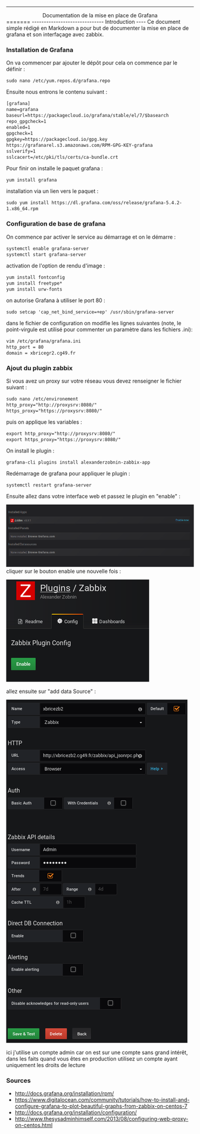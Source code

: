 --------------------------------------------------
<center>Documentation de la mise en place de Grafana</center>
=======
------------------------------
Introduction
----
Ce document simple rédigé en Markdown a pour but de documenter la mise en place de grafana et son interfaçage avec zabbix.


### Installation de Grafana
  On va commencer par ajouter le dépôt pour cela on commence par le définir :

    sudo nano /etc/yum.repos.d/grafana.repo

Ensuite nous entrons le contenu suivant :

    [grafana]
    name=grafana
    baseurl=https://packagecloud.io/grafana/stable/el/7/$basearch
    repo_gpgcheck=1
    enabled=1
    gpgcheck=1
    gpgkey=https://packagecloud.io/gpg.key https://grafanarel.s3.amazonaws.com/RPM-GPG-KEY-grafana
    sslverify=1
    sslcacert=/etc/pki/tls/certs/ca-bundle.crt


Pour finir on installe le paquet grafana :

    yum install grafana

installation via un lien vers le paquet :

    sudo yum install https://dl.grafana.com/oss/release/grafana-5.4.2-1.x86_64.rpm


### Configuration de base de grafana

On commence par activer le service au démarrage et on le démarre :

    systemctl enable grafana-server
    systemctl start grafana-server

activation de l'option de rendu d'image :

    yum install fontconfig
    yum install freetype*
    yum install urw-fonts

on autorise Grafana à utiliser le port 80 :

    sudo setcap 'cap_net_bind_service=+ep' /usr/sbin/grafana-server

dans le fichier de configuration on modifie les lignes suivantes (note, le point-virgule est utilisé pour commenter un paramètre dans les fichiers .ini):

    vim /etc/grafana/grafana.ini
    http_port = 80
    domain = xbricegr2.cg49.fr

### Ajout du plugin zabbix
Si vous avez un proxy sur votre réseau vous devez renseigner le fichier suivant :

    sudo nano /etc/environement
    http_proxy="http://proxysrv:8080/"
    https_proxy="https://proxysrv:8080/"

puis on applique les variables :

    export http_proxy="http://proxysrv:8080/"
    export https_proxy="https://proxysrv:8080/"

On install le plugin :

    grafana-cli plugins install alexanderzobnin-zabbix-app

Redémarrage de grafana pour appliquer le plugin :

    systemctl restart grafana-server

Ensuite allez dans votre interface web et passez le plugin en "enable" :

<img alt="étape 1 activation" src="/image/enable_zabbix_1.png"/>
cliquer sur le bouton enable une nouvelle fois :

![étape 2 activation](image/enable_zabbix_2.png)


allez ensuite sur "add data Source" :

![creation du watcher](image/creation_watcher.png)

ici j'utilise un compte admin car on est sur une compte sans grand intérêt, dans les faits
 quand vous êtes en production utilisez un compte ayant uniquement les droits de lecture
### Sources

* http://docs.grafana.org/installation/rpm/
* https://www.digitalocean.com/community/tutorials/how-to-install-and-configure-grafana-to-plot-beautiful-graphs-from-zabbix-on-centos-7
* http://docs.grafana.org/installation/configuration/
* http://www.thesysadminhimself.com/2013/08/configuring-web-proxy-on-centos.html
